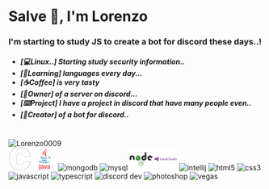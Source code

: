 <h1> Salve 🤙, I'm Lorenzo </h1>
<h3> I'm starting to study JS to create a bot for discord these days..!</h3>

<h5>

- [💻Linux..] Starting study security information.. 
- [📝Learning] languages ​​every day...
- [☕Coffee] is very tasty
- [👑Owner] of a server on discord...
- [⌨️Project] I have a project in discord that have many people even..
- [🤖Creator] of a bot for discord..


</h5>

<br>
<a>
    <img src="https://github-readme-stats.vercel.app/api?username=Lorenzo0009&show_icons=true&theme=dracula&count_private=true"
        alt="Lorenzo0009" />
</a>
 </br>

<div style={flex-direction: row}>

<!-- icones sem fundo -->

<img src="https://github.com/devicons/devicon/blob/master/icons/c/c-line.svg" alt="c" width="45" height="45"/>

<img src="https://github.com/devicons/devicon/blob/master/icons/java/java-original-wordmark.svg" alt="java" width="45" height="45"/>

<img src="https://devicons.github.io/devicon/devicon.git/icons/mongodb/mongodb-original-wordmark.svg" alt="mongodb" width="45" height="45"/>

<img src="https://devicons.github.io/devicon/devicon.git/icons/mysql/mysql-original-wordmark.svg" alt="mysql" width="45" height="45"/>

<img src="https://github.com/devicons/devicon/blob/master/icons/nodejs/nodejs-original-wordmark.svg " alt="nodejs " width="45" height="45"/>

<img src="https://github.com/devicons/devicon/blob/master/icons/visualstudio/visualstudio-plain-wordmark.svg" alt="visual studio" width="45" height="45" />

<img src="https://img.icons8.com/material/452/intellij-idea.png" alt="intellij" width="45" height="45"/>

<img src="https://devicons.github.io/devicon/devicon.git/icons/html5/html5-original-wordmark.svg" alt="html5" width="45" height="45"/>

<img src="https://devicons.github.io/devicon/devicon.git/icons/css3/css3-original-wordmark.svg" alt="css3" width="45" height="45"/>


<!-- icones com fundo -->

<img src="https://devicons.github.io/devicon/devicon.git/icons/javascript/javascript-original.svg" alt="javascript" width="45" height="45"/>

<img src="https://devicons.github.io/devicon/devicon.git/icons/typescript/typescript-original.svg" alt="typescript" width="45" height="45"/>

<img src="https://yt3.ggpht.com/a/AATXAJw1tXvJInOnm44MdEF3kS0b8x-W4Twj27SYvJ9gRw=s100-c-k-c0xffffffff-no-rj-mo" alt="discord dev" width="45" height="45"/>

<img src="https://upload.wikimedia.org/wikipedia/commons/9/92/Adobe_Photoshop_CS6_icon.svg" alt="photoshop" width="45" height="45"/>

<img src="https://upload.wikimedia.org/wikipedia/commons/3/39/Vegas_Pro_15.0.png" alt="vegas" width="45" height="45"/>
</div>
